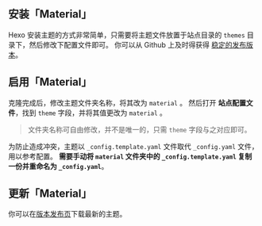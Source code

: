 ## 安装「Material」

Hexo 安装主题的方式非常简单，只需要将主题文件放置于站点目录的 `themes` 目录下，然后修改下配置文件即可。
你可以从 Github 上及时得获得 [稳定的发布版本](https://github.com/viosey/hexo-theme-material/releases)。

## 启用「Material」

克隆完成后，修改主题文件夹名称，将其改为 `material` 。
然后打开 **站点配置文件**，找到 `theme` 字段，并将其值更改为 `material` 。

> 文件夹名称可自由修改，并不是唯一的，只需 `theme` 字段与之对应即可。

为防止造成冲突，主题以 `_config.template.yaml` 文件取代 `_config.yaml` 文件，用以参考配置。
**需要手动将 `material` 文件夹中的 `_config.template.yaml` 复制一份并重命名为 `_config.yaml`**。

## 更新「Material」

你可以在[版本发布页](https://github.com/viosey/hexo-theme-material/releases)下载最新的主题。
